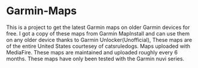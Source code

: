 # Garmin-Maps
This is a project to get the latest Garmin maps on older Garmin devices for free.
I got a copy of these maps from Garmin MapInstall and can use them on any older device thanks to Garmin Unlocker(Unofficial),
These maps are of the entire United States courtesey of catsruledogs.
Maps uploaded with MediaFire.
These maps are maintained and uploaded roughly every 6 months.
These maps have only been tested with the Garmin nuvi series.
